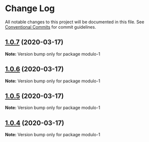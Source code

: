 # Change Log

All notable changes to this project will be documented in this file.
See [Conventional Commits](https://conventionalcommits.org) for commit guidelines.

## [1.0.7](https://github.com/fmontada/lerna/compare/modulo-1@1.0.6...modulo-1@1.0.7) (2020-03-17)

**Note:** Version bump only for package modulo-1





## [1.0.6](https://github.com/fmontada/lerna/compare/modulo-1@1.0.5...modulo-1@1.0.6) (2020-03-17)

**Note:** Version bump only for package modulo-1





## [1.0.5](https://github.com/fmontada/lerna/compare/modulo-1@1.0.4...modulo-1@1.0.5) (2020-03-17)

**Note:** Version bump only for package modulo-1





## [1.0.4](https://github.com/fmontada/lerna/compare/modulo-1@1.0.3...modulo-1@1.0.4) (2020-03-17)

**Note:** Version bump only for package modulo-1
